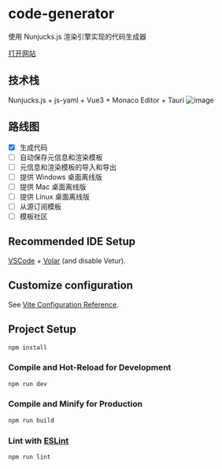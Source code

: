 # code-generator

使用 Nunjucks.js 渲染引擎实现的代码生成器

[打开网站](https://code-generator.dadilive.top/)

## 技术栈

Nunjucks.js + js-yaml + Vue3 + Monaco Editor + Tauri
![image](https://github.com/user-attachments/assets/6b7f95b6-bede-43c2-95af-b4d0e8375326)


## 路线图

- [x] 生成代码
- [ ] 自动保存元信息和渲染模板
- [ ] 元信息和渲染模板的导入和导出
- [ ] 提供 Windows 桌面离线版
- [ ] 提供 Mac 桌面离线版
- [ ] 提供 Linux 桌面离线版
- [ ] 从源订阅模板
- [ ] 模板社区

## Recommended IDE Setup

[VSCode](https://code.visualstudio.com/) + [Volar](https://marketplace.visualstudio.com/items?itemName=Vue.volar) (and disable Vetur).

## Customize configuration

See [Vite Configuration Reference](https://vitejs.dev/config/).

## Project Setup

```sh
npm install
```

### Compile and Hot-Reload for Development

```sh
npm run dev
```

### Compile and Minify for Production

```sh
npm run build
```

### Lint with [ESLint](https://eslint.org/)

```sh
npm run lint
```
